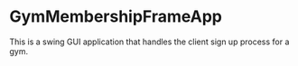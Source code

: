 # GymMembershipFrameApp
This is a swing GUI application that handles the client sign up process for a gym.
